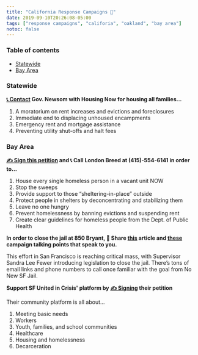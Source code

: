 ```yaml
---
title: "California Response Campaigns 🐻"
date: 2019-09-10T20:26:08-05:00
tags: ["response campaigns", "califoria", "oakland", "bay area"]
notoc: false
---
```


### Table of contents
- [Statewide](#statewide)
- [Bay Area](#bay-area)

### Statewide 

**[📞 Contact](https://www.housingnowca.org/stopcoronacrisis?recruiter_id=440418) Gov. Newsom with Housing Now for housing all families...**

1. A moratorium on rent increases and evictions and foreclosures
2. Immediate end to displacing unhoused encampments
3. Emergency rent and mortgage assistance 
4. Preventing utility shut-offs and halt fees 

### Bay Area

**[✍️  Sign this petition](https://www.change.org/p/mayor-london-breed-sf-protect-homeless-neighbors-during-covid-19-outbreak) and 📞 Call London Breed at (415)-554-6141 in order to...**

1. House every single homeless person in a vacant unit NOW
2. Stop the sweeps 
3. Provide support to those “sheltering-in-place” outside 
4. Protect people in shelters by deconcentrating and stabilizing them 
5. Leave no one hungry 
6. Prevent homelessness by banning evictions and suspending rent 
7. Create clear guidelines for homeless people from the Dept. of Public Health

**In order to close the jail at 850 Bryant, 👐 Share [this](https://www.sfchronicle.com/bayarea/article/Amid-coronavirus-threat-SF-supe-seeks-rapid-15152262.php) article and [these](https://docs.google.com/document/d/1q1fNhKYr7QQZUcp0qfyaNUpwSw582FzFVPWTO4JPNXc/edit) campaign talking points that speak to you.**

 This effort in San Francisco is reaching critical mass, with Supervisor Sandra Lee Fewer introducing legislation to close the jail. There’s tons of email links and phone numbers to call once familiar with the goal from No New SF Jail.

 **Support SF United in Crisis' platform by [✍️  Signing](https://sfunitedincrisis.org/issues#petition) their petition**

 Their community platform is all about...
 1. Meeting basic needs
 2. Workers
 3. Youth, families, and school communities
 4. Healthcare
 5. Housing and homelessness
 6. Decarceration